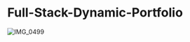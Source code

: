 # Full-Stack-Dynamic-Portfolio
![IMG_0499](https://github.com/user-attachments/assets/5623ee0f-a7e8-4a8f-952a-5b984a588da7)
